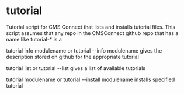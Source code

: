 tutorial
=======

Tutorial script for CMS Connect that lists and installs tutorial files.
This script assumes that any repo in the CMSConnect github repo that has 
a name like tutorial-* is a 

tutorial info modulename or tutorial --info modulename gives the description 
stored on github for the appropriate tutorial

tutorial list or tutorial --list gives a list of available tutorials

tutorial modulename or tutorial --install modulename installs specified tutorial
